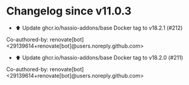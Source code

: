 # Changelog since v11.0.3
- ⬆️ Update ghcr.io/hassio-addons/base Docker tag to v18.2.1 (#212)

Co-authored-by: renovate[bot] <29139614+renovate[bot]@users.noreply.github.com> 
- ⬆️ Update ghcr.io/hassio-addons/base Docker tag to v18.2.0 (#211)

Co-authored-by: renovate[bot] <29139614+renovate[bot]@users.noreply.github.com> 
